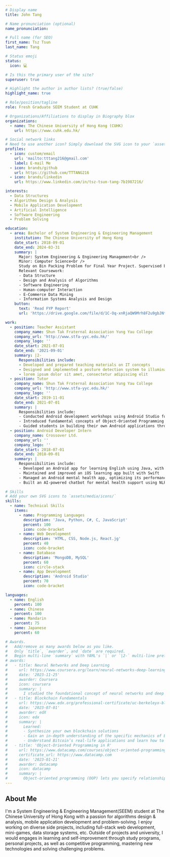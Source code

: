 ```yaml
---
# Display name
title: John Tang

# Name pronunciation (optional)
name_pronunciation: 

# Full name (for SEO)
first_name: Tsz Tsun
last_name: Tang

# Status emoji
status:
  icon: 💻

# Is this the primary user of the site?
superuser: true

# Highlight the author in author lists? (true/false)
highlight_name: true

# Role/position/tagline
role: Fresh Graduate SEEM Student at CUHK

# Organizations/Affiliations to display in Biography blox
organizations:
  - name: The Chinese University of Hong Kong (CUHK)
    url: https://www.cuhk.edu.hk/

# Social network links
# Need to use another icon? Simply download the SVG icon to your `assets/media/icons/` folder.
profiles:
  - icon: custom/email
    url: 'mailto:tttang216@gmail.com'
    label: E-mail Me
  - icon: brands/github
    url: https://github.com/TTTANG216
  - icon: brands/linkedin
    url: https://www.linkedin.com/in/tsz-tsun-tang-7b1987216/

interests:
  - Data Structures
  - Algorithms Design & Analysis
  - Mobile Application Development
  - Artificial Intelligence
  - Software Engineering
  - Problem Solving

education:
  - area: Bachelor of System Engineering & Engineering Management
    institution: The Chinese University of Hong Kong
    date_start: 2018-09-01
    date_end: 2024-03-31
    summary: |
      Major: System Engineering & Engineering Management<br />
      Minor: Computer Science<br />
      Study on Bin Packing Problem for Final Year Project. Supervised by [Dr. Ng Chi-Kong Kevin](https://www1.se.cuhk.edu.hk/~ckng/). <br />
      Relevant Coursework:
      - Data Structure
      - Design and Analysis of Algorithms
      - Software Engineering 
      - Human-computer Interaction
      - E-Commerce Data Mining
      - Information Systems Analysis and Design
    button:
      text: 'Read FYP Report'
      url: 'https://drive.google.com/file/d/1C-Oq-xnRjaQW9Mrh8F2u9gbJNtbDhxpq/view?usp=sharing'

work:
  - position: Teacher Assistant
    company_name: Shun Tak Fraternal Association Yung Yau College
    company_url: 'http://www.stfa-yyc.edu.hk/'
    company_logo: ''
    date_start: 2021-07-01
    date_end: '2021-09-01'
    summary: |2-
      Responsibilities include:
      - Developed and prepared teaching materials on IT concepts
      - Designed and implemented a posture detection system to illuminate an IoT-powered prop
      - lorem ipsum dolor sit amet, consectetur adipiscing elit
  - position: Tutor
    company_name: Shun Tak Fraternal Association Yung Yau College
    company_url: 'http://www.stfa-yyc.edu.hk/'
    company_logo: ''
    date_start: 2019-11-01
    date_end: 2021-07-01
    summary: |
      Responsibilities include:
      - Conducted Android development workshops using Android Studio for secondary school students
      - Introduced fundamental concepts of Object-Oriented Programming (OOP) and database management to students
      - Guided students in building their own Android applications through hands-on coding exercises
  - position: Android Developer Intern
    company_name: Crossover Ltd.
    company_url: ''
    company_logo: ''
    date_start: 2018-07-01
    date_end: 2018-09-01
    summary: |
      Responsibilities include:
      - Developed an Android app for learning English using Java, with multilingual support and a MySQL-PHP database
      - Maintained and improved an iOS learning app built with Swift
      - Managed an Android mental health app, optimizing its performance in Java
      - Built an AI-powered chatbot for mental health support using NLP and Neural Networks

# Skills
# Add your own SVG icons to `assets/media/icons/`
skills:
  - name: Technical Skills
    items:
      - name: Programming Languages
        description: 'Java, Python, C#, C, JavaScript'
        percent: 100
        icon: code-bracket
      - name: Web Development
        description: 'HTML, CSS, Node.js, React.jg'
        percent: 40
        icon: code-bracket
      - name: Database
        description: 'MongoDB, MySQL'
        percent: 60
        icon: circle-stack
      - name: App Development
        description: 'Android Studio'
        percent: 70
        icon: code-bracket

languages:
  - name: English
    percent: 100
  - name: Chinese
    percent: 100
  - name: Mandarin
    percent: 75
  - name: Japanese
    percent: 60

# Awards.
#   Add/remove as many awards below as you like.
#   Only `title`, `awarder`, and `date` are required.
#   Begin multi-line `summary` with YAML's `|` or `|2-` multi-line prefix and indent 2 spaces below.
# awards:
#   - title: Neural Networks and Deep Learning
#     url: https://www.coursera.org/learn/neural-networks-deep-learning
#     date: '2023-11-25'
#     awarder: Coursera
#     icon: coursera
#     summary: |
#       I studied the foundational concept of neural networks and deep learning. By the end, I was familiar with the significant technological trends driving the rise of deep learning; build, train, and apply fully connected deep neural networks; implement efficient (vectorized) neural networks; identify key parameters in a neural network’s architecture; and apply deep learning to your own applications.
#   - title: Blockchain Fundamentals
#     url: https://www.edx.org/professional-certificate/uc-berkeleyx-blockchain-fundamentals
#     date: '2023-07-01'
#     awarder: edX
#     icon: edx
#     summary: |
#       Learned:
#       - Synthesize your own blockchain solutions
#       - Gain an in-depth understanding of the specific mechanics of Bitcoin
#       - Understand Bitcoin’s real-life applications and learn how to attack and destroy Bitcoin, Ethereum, smart contracts and Dapps, and alternatives to Bitcoin’s Proof-of-Work consensus algorithm
#   - title: 'Object-Oriented Programming in R'
#     url: https://www.datacamp.com/courses/object-oriented-programming-with-s3-and-r6-in-r
#     certificate_url: https://www.datacamp.com
#     date: '2023-01-21'
#     awarder: datacamp
#     icon: datacamp
#     summary: |
#       Object-oriented programming (OOP) lets you specify relationships between functions and the objects that they can act on, helping you manage complexity in your code. This is an intermediate level course, providing an introduction to OOP, using the S3 and R6 systems. S3 is a great day-to-day R programming tool that simplifies some of the functions that you write. R6 is especially useful for industry-specific analyses, working with web APIs, and building GUIs.
---
```


## About Me

I'm a System Engineering & Engineering Management(SEEM) student at The Chinese University of Hong Kong with a passion for algorithms design & analysis, mobile application development and problem-solving. I enjoy working on diverse side projects, including full-stack web development, mini-games, data storage systems, etc. Outside of projects and university, I would engages in learning and self-improvement through study programs, personal projects, as well as competitive programming, mastering new technologies and solving challenging problems.
